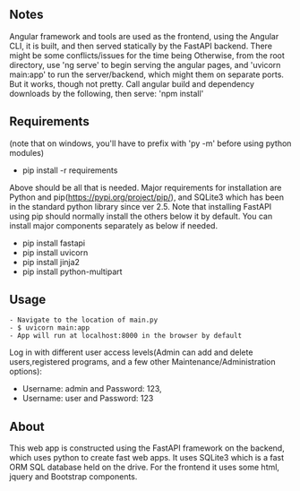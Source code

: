 ## Notes
Angular framework and tools are used as the frontend, using the Angular CLI, it is built, and then served statically by the FastAPI backend. There might be some conflicts/issues for the time being
Otherwise, from the root directory, use 'ng serve' to begin serving the angular pages, and 'uvicorn main:app' to run the server/backend, which might them on separate ports. But it works, though not pretty.
Call angular build and dependency downloads by the following, then serve:
  'npm install'

## Requirements
(note that on windows, you'll have to prefix with 'py -m' before using python modules)
- pip install -r requirements

Above should be all that is needed. Major requirements for installation are Python and pip(https://pypi.org/project/pip/), and SQLite3 which has been in the standard python library since ver 2.5.
Note that installing FastAPI using pip should normally install the others below it by default. You can install major components separately as below if needed.
 - pip install fastapi
 - pip install uvicorn
 - pip install jinja2
 - pip install python-multipart

## Usage
    - Navigate to the location of main.py 
    - $ uvicorn main:app
    - App will run at localhost:8000 in the browser by default
Log in with different user access levels(Admin can add and delete users,registered programs, and a few other Maintenance/Administration options):
- Username: admin and Password: 123,
- Username: user and Password: 123


## About
This web app is constructed using the FastAPI framework on the backend, which uses python to create fast web apps.
It uses SQLite3 which is a fast ORM SQL database held on the drive.
For the frontend it uses some html, jquery and Bootstrap components.
